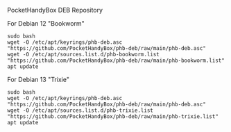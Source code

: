 PocketHandyBox DEB Repository

For Debian 12 "Bookworm"

```
sudo bash
wget -O /etc/apt/keyrings/phb-deb.asc "https://github.com/PocketHandyBox/phb-deb/raw/main/phb-deb.asc"
wget -O /etc/apt/sources.list.d/phb-bookworm.list "https://github.com/PocketHandyBox/phb-deb/raw/main/phb-bookworm.list"
apt update
```

For Debian 13 "Trixie"

```
sudo bash
wget -O /etc/apt/keyrings/phb-deb.asc "https://github.com/PocketHandyBox/phb-deb/raw/main/phb-deb.asc"
wget -O /etc/apt/sources.list.d/phb-trixie.list "https://github.com/PocketHandyBox/phb-deb/raw/main/phb-trixie.list"
apt update
```
